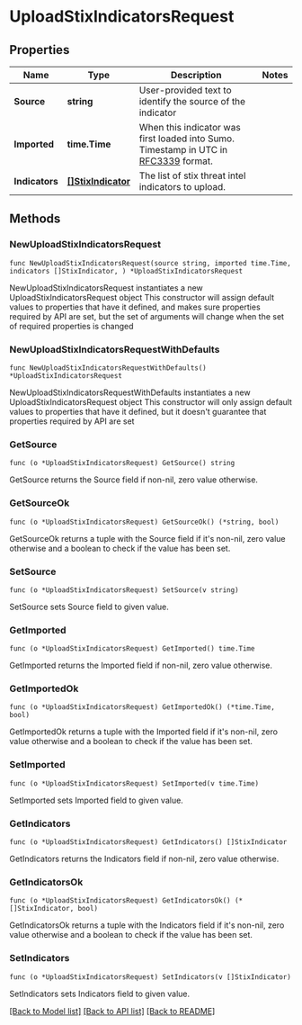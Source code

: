 # UploadStixIndicatorsRequest

## Properties

Name | Type | Description | Notes
------------ | ------------- | ------------- | -------------
**Source** | **string** | User-provided text to identify the source of the indicator | 
**Imported** | **time.Time** | When this indicator was first loaded into Sumo. Timestamp in UTC in [RFC3339](https://tools.ietf.org/html/rfc3339) format. | 
**Indicators** | [**[]StixIndicator**](StixIndicator.md) | The list of stix threat intel indicators to upload. | 

## Methods

### NewUploadStixIndicatorsRequest

`func NewUploadStixIndicatorsRequest(source string, imported time.Time, indicators []StixIndicator, ) *UploadStixIndicatorsRequest`

NewUploadStixIndicatorsRequest instantiates a new UploadStixIndicatorsRequest object
This constructor will assign default values to properties that have it defined,
and makes sure properties required by API are set, but the set of arguments
will change when the set of required properties is changed

### NewUploadStixIndicatorsRequestWithDefaults

`func NewUploadStixIndicatorsRequestWithDefaults() *UploadStixIndicatorsRequest`

NewUploadStixIndicatorsRequestWithDefaults instantiates a new UploadStixIndicatorsRequest object
This constructor will only assign default values to properties that have it defined,
but it doesn't guarantee that properties required by API are set

### GetSource

`func (o *UploadStixIndicatorsRequest) GetSource() string`

GetSource returns the Source field if non-nil, zero value otherwise.

### GetSourceOk

`func (o *UploadStixIndicatorsRequest) GetSourceOk() (*string, bool)`

GetSourceOk returns a tuple with the Source field if it's non-nil, zero value otherwise
and a boolean to check if the value has been set.

### SetSource

`func (o *UploadStixIndicatorsRequest) SetSource(v string)`

SetSource sets Source field to given value.


### GetImported

`func (o *UploadStixIndicatorsRequest) GetImported() time.Time`

GetImported returns the Imported field if non-nil, zero value otherwise.

### GetImportedOk

`func (o *UploadStixIndicatorsRequest) GetImportedOk() (*time.Time, bool)`

GetImportedOk returns a tuple with the Imported field if it's non-nil, zero value otherwise
and a boolean to check if the value has been set.

### SetImported

`func (o *UploadStixIndicatorsRequest) SetImported(v time.Time)`

SetImported sets Imported field to given value.


### GetIndicators

`func (o *UploadStixIndicatorsRequest) GetIndicators() []StixIndicator`

GetIndicators returns the Indicators field if non-nil, zero value otherwise.

### GetIndicatorsOk

`func (o *UploadStixIndicatorsRequest) GetIndicatorsOk() (*[]StixIndicator, bool)`

GetIndicatorsOk returns a tuple with the Indicators field if it's non-nil, zero value otherwise
and a boolean to check if the value has been set.

### SetIndicators

`func (o *UploadStixIndicatorsRequest) SetIndicators(v []StixIndicator)`

SetIndicators sets Indicators field to given value.



[[Back to Model list]](../README.md#documentation-for-models) [[Back to API list]](../README.md#documentation-for-api-endpoints) [[Back to README]](../README.md)


